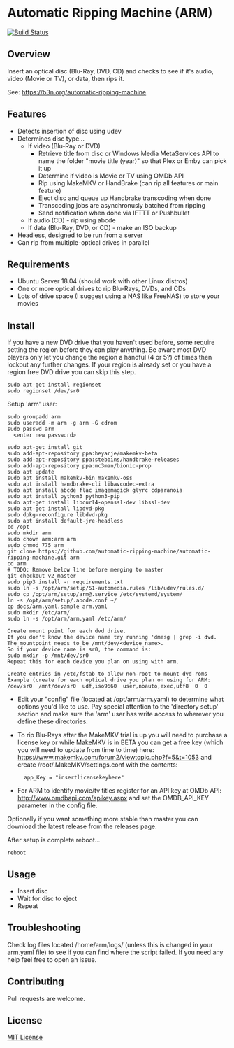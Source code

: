 # Automatic Ripping Machine (ARM)

[![Build Status](https://travis-ci.org/automatic-ripping-machine/automatic-ripping-machine.svg?branch=v2_master)](https://travis-ci.org/automatic-ripping-machine/automatic-ripping-machine)

## Overview

Insert an optical disc (Blu-Ray, DVD, CD) and checks to see if it's audio, video (Movie or TV), or data, then rips it.

See: https://b3n.org/automatic-ripping-machine


## Features

- Detects insertion of disc using udev
- Determines disc type...
  - If video (Blu-Ray or DVD)
    - Retrieve title from disc or Windows Media MetaServices API to name the folder "movie title (year)" so that Plex or Emby can pick it up
    - Determine if video is Movie or TV using OMDb API
    - Rip using MakeMKV or HandBrake (can rip all features or main feature)
    - Eject disc and queue up Handbrake transcoding when done
    - Transcoding jobs are asynchronusly batched from ripping
    - Send notification when done via IFTTT or Pushbullet
  - If audio (CD) - rip using abcde
  - If data (Blu-Ray, DVD, or CD) - make an ISO backup
- Headless, designed to be run from a server
- Can rip from multiple-optical drives in parallel


## Requirements

- Ubuntu Server 18.04 (should work with other Linux distros)
- One or more optical drives to rip Blu-Rays, DVDs, and CDs
- Lots of drive space (I suggest using a NAS like FreeNAS) to store your movies

## Install

If you have a new DVD drive that you haven't used before, some require setting the region before they can play anything.  Be aware most DVD players only let you change the region a handful (4 or 5?) of times then lockout any further changes.  If your region is already set or you have a region free DVD drive you can skip this step.

    sudo apt-get install regionset
    sudo regionset /dev/sr0

Setup 'arm' user:

    sudo groupadd arm
    sudo useradd -m arm -g arm -G cdrom
    sudo passwd arm 
      <enter new password>

    sudo apt-get install git
    sudo add-apt-repository ppa:heyarje/makemkv-beta
    sudo add-apt-repository ppa:stebbins/handbrake-releases
    sudo add-apt-repository ppa:mc3man/bionic-prop
    sudo apt update
    sudo apt install makemkv-bin makemkv-oss
    sudo apt install handbrake-cli libavcodec-extra
    sudo apt install abcde flac imagemagick glyrc cdparanoia
    sudo apt install python3 python3-pip
    sudo apt-get install libcurl4-openssl-dev libssl-dev
    sudo apt-get install libdvd-pkg
    sudo dpkg-reconfigure libdvd-pkg
    sudo apt install default-jre-headless
    cd /opt
    sudo mkdir arm
    sudo chown arm:arm arm
    sudo chmod 775 arm
    git clone https://github.com/automatic-ripping-machine/automatic-ripping-machine.git arm
    cd arm
    # TODO: Remove below line before merging to master
    git checkout v2_master
    sudo pip3 install -r requirements.txt 
    sudo ln -s /opt/arm/setup/51-automedia.rules /lib/udev/rules.d/
    sudo cp /opt/arm/setup/arm@.service /etc/systemd/system/
    ln -s /opt/arm/setup/.abcde.conf ~/
    cp docs/arm.yaml.sample arm.yaml
    sudo mkdir /etc/arm/
    sudo ln -s /opt/arm/arm.yaml /etc/arm/

    Create mount point for each dvd drive.
    If you don't know the device name try running 'dmesg | grep -i dvd.  The mountpoint needs to be /mnt/dev/<device name>.
    So if your device name is sr0, the command is:
    sudo mkdir -p /mnt/dev/sr0
    Repeat this for each device you plan on using with arm.

    Create entries in /etc/fstab to allow non-root to mount dvd-roms
    Example (create for each optical drive you plan on using for ARM:
    /dev/sr0  /mnt/dev/sr0  udf,iso9660  user,noauto,exec,utf8  0  0

- Edit your "config" file (located at /opt/arm/arm.yaml) to determine what options you'd like to use.  Pay special attention to the 'directory setup' section and make sure the 'arm' user has write access to wherever you define these directories.

- To rip Blu-Rays after the MakeMKV trial is up you will need to purchase a license key or while MakeMKV is in BETA you can get a free key (which you will need to update from time to time) here:  https://www.makemkv.com/forum2/viewtopic.php?f=5&t=1053 and create /root/.MakeMKV/settings.conf with the contents:

        app_Key = "insertlicensekeyhere"

- For ARM to identify movie/tv titles register for an API key at OMDb API: http://www.omdbapi.com/apikey.aspx and set the OMDB_API_KEY parameter in the config file.

Optionally if you want something more stable than master you can download the latest release from the releases page.

After setup is complete reboot...
    
    reboot

## Usage

- Insert disc
- Wait for disc to eject
- Repeat

## Troubleshooting

Check log files located /home/arm/logs/ (unless this is changed in your arm.yaml file) to see if you can find where the script failed.  If you need any help feel free to open an issue.

## Contributing

Pull requests are welcome.

## License

[MIT License](LICENSE)
